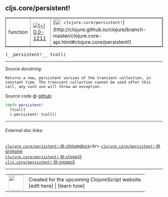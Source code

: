 ## cljs.core/persistent!



 <table border="1">
<tr>
<td>function</td>
<td><a href="https://github.com/cljsinfo/cljs-api-docs/tree/0.0-1211"><img valign="middle" alt="[+] 0.0-1211" title="Added in 0.0-1211" src="https://img.shields.io/badge/+-0.0--1211-lightgrey.svg"></a> </td>
<td>
[<img height="24px" valign="middle" src="http://i.imgur.com/1GjPKvB.png"> <samp>clojure.core/persistent!</samp>](http://clojure.github.io/clojure/branch-master/clojure.core-api.html#clojure.core/persistent!)
</td>
</tr>
</table>


 <samp>
(__persistent!__ tcoll)<br>
</samp>

---





Source docstring:

```
Returns a new, persistent version of the transient collection, in
constant time. The transient collection cannot be used after this
call, any such use will throw an exception.
```


Source code @ [github](https://github.com/clojure/clojurescript/blob/r3117/src/cljs/cljs/core.cljs#L3205-L3210):

```clj
(defn persistent!
  [tcoll]
  (-persistent! tcoll))
```

<!--
Repo - tag - source tree - lines:

 <pre>
clojurescript @ r3117
└── src
    └── cljs
        └── cljs
            └── <ins>[core.cljs:3205-3210](https://github.com/clojure/clojurescript/blob/r3117/src/cljs/cljs/core.cljs#L3205-L3210)</ins>
</pre>

-->

---



###### External doc links:

[`clojure.core/persistent!` @ clojuredocs](http://clojuredocs.org/clojure.core/persistent!)<br>
[`clojure.core/persistent!` @ grimoire](http://conj.io/store/v1/org.clojure/clojure/1.7.0-beta3/clj/clojure.core/persistent%21/)<br>
[`clojure.core/persistent!` @ crossclj](http://crossclj.info/fun/clojure.core/persistent%21.html)<br>
[`cljs.core/persistent!` @ crossclj](http://crossclj.info/fun/cljs.core.cljs/persistent%21.html)<br>

---

 <table>
<tr><td>
<img valign="middle" align="right" width="48px" src="http://i.imgur.com/Hi20huC.png">
</td><td>
Created for the upcoming ClojureScript website.<br>
[edit here] | [learn how]
</td></tr></table>

[edit here]:https://github.com/cljsinfo/cljs-api-docs/blob/master/cljsdoc/cljs.core_persistentBANG.cljsdoc
[learn how]:https://github.com/cljsinfo/cljs-api-docs/wiki/cljsdoc-files

<!--

This information was too distracting to show to readers, but I'll leave it
commented here since it is helpful to:

- pretty-print the data used to generate this document
- and show how to retrieve that data



The API data for this symbol:

```clj
{:ns "cljs.core",
 :name "persistent!",
 :signature ["[tcoll]"],
 :history [["+" "0.0-1211"]],
 :type "function",
 :full-name-encode "cljs.core_persistentBANG",
 :source {:code "(defn persistent!\n  [tcoll]\n  (-persistent! tcoll))",
          :title "Source code",
          :repo "clojurescript",
          :tag "r3117",
          :filename "src/cljs/cljs/core.cljs",
          :lines [3205 3210]},
 :full-name "cljs.core/persistent!",
 :clj-symbol "clojure.core/persistent!",
 :docstring "Returns a new, persistent version of the transient collection, in\nconstant time. The transient collection cannot be used after this\ncall, any such use will throw an exception."}

```

Retrieve the API data for this symbol:

```clj
;; from Clojure REPL
(require '[clojure.edn :as edn])
(-> (slurp "https://raw.githubusercontent.com/cljsinfo/cljs-api-docs/catalog/cljs-api.edn")
    (edn/read-string)
    (get-in [:symbols "cljs.core/persistent!"]))
```

-->
